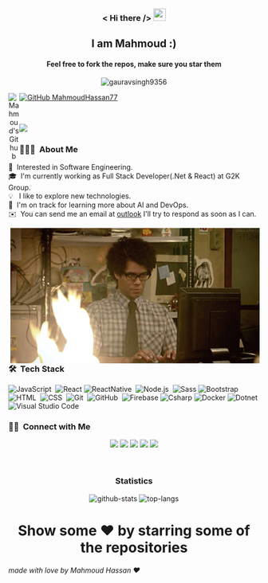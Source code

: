 <h3 align ="center" > <  Hi there /> <img src="https://media.giphy.com/media/hvRJCLFzcasrR4ia7z/giphy.gif" width="25px" height="25px"></h3>
  <h2 align ="center"> I am Mahmoud :) </h2>
  <h4 align ="center">Feel free to fork the repos, make sure you star them</h4>
  

<p align="center"> <img src="https://komarev.com/ghpvc/?username=MahmoudHassan77&label=Visitors&color=blue&style=plastic" alt="gauravsingh9356" /> </p>



<a align="center" href="https://github.com/MahmoudHassan77">
  <img align="left" alt="Mahmoud's Github" width="22px" src="https://cdn.jsdelivr.net/npm/simple-icons@v3/icons/github.svg" />
</a>


[![GitHub MahmoudHassan77](https://img.shields.io/github/followers/MahmoudHassan77?label=follow&style=social)](https://github.com/MahmoudHassan77)
<br/>


<br/>

![](https://github.com/halfrost/halfrost/blob/master/icons/header_.png)



### 👨🏻‍💻 &nbsp;About Me
🧐 &nbsp;Interested in Software Engineering.\
🎓 &nbsp;I'm currently working as Full Stack Developer(.Net & React) at G2K Group.\
💡  &nbsp; I like to explore new technologies.\
🌱 &nbsp;I'm on track for learning more about AI and DevOps.\
✉️ &nbsp;You can send me an email at [outlook](mahmoudhassan7764@outlook.com) I'll try to respond as soon as I can.


<img alt="Night Coding" src="https://github.com/MahmoudHassan77/MahmoudHassan77/blob/main/1yft.gif" align="right"/>

### 🛠 &nbsp;Tech Stack

![JavaScript](https://img.shields.io/badge/-JavaScript-05122A?style=flat&logo=javascript)&nbsp;
![React](https://img.shields.io/badge/-React-61DAFB?style=flat-square&logo=react&logoColor=ffffff)
![ReactNative](https://img.shields.io/badge/-ReactNative-05122A?style=flat&logo=react)&nbsp;
![Node.js](https://img.shields.io/badge/-Node.js-05122A?style=flat&logo=node.js)&nbsp;
![Sass](https://img.shields.io/badge/-Sass-%23CC6699?style=flat-square&logo=sass&logoColor=ffffff)
![Bootstrap](https://img.shields.io/badge/-Bootstrap-563D7C?style=flat-square&logo=Bootstrap)
![HTML](https://img.shields.io/badge/-HTML-05122A?style=flat&logo=HTML5)&nbsp;
![CSS](https://img.shields.io/badge/-CSS-05122A?style=flat&logo=CSS3&logoColor=1572B6)&nbsp;
![Git](https://img.shields.io/badge/-Git-05122A?style=flat&logo=git)&nbsp;
![GitHub](https://img.shields.io/badge/-GitHub-05122A?style=flat&logo=github)&nbsp;
![Firebase](https://img.shields.io/badge/-Firebase-FFCA28?style=flat-square&logo=firebase&logoColor=ffffff)
![Csharp](https://img.shields.io/badge/-Csharp-702963?style=flat-square&logo=csharp&logoColor=fff)
![Docker](https://img.shields.io/badge/-Docker-61DAFB?style=flat-square&logo=docker&logoColor=ffffff)
![Dotnet](https://img.shields.io/badge/-Dotnet-5c2992?style=flat-square&logo=dotnet&logoColor=fff)
![Visual Studio Code](https://img.shields.io/badge/-Visual%20Studio%20Code-05122A?style=flat&logo=visual-studio-code&logoColor=007ACC)&nbsp;

### 🤝🏻 &nbsp;Connect with Me


<p align="center">
<a href="https://www.linkedin.com/in/mahmoudhassan7764/"><img src="https://img.shields.io/badge/-linkedin-0077B5?style=flat&logo=Linkedin&logoColor=white"/></a>
<a href="mailto:mahmoudhassan7764@outlook.com"><img src="https://img.shields.io/badge/-Outlook-2096e1?style=flat&logo=Out-look&logoColor=white"/></a>
<a href="https://www.instagram.com/trezeguit7"><img src="https://img.shields.io/badge/-Instagram-e02c72?style=flat&logo=instagram&logoColor=white"/></a>
<a href="https://www.facebook.com/MahmoudHassan7764"><img src="https://img.shields.io/badge/-Facebook-1877F2?style=flat&logo=Facebook&logoColor=white"/></a>
<a href="https://twitter.com/trezeguit7"><img src="https://img.shields.io/badge/-Twitter-00acee?style=flat&logo=twitter&logoColor=white"/></a>
</p>



<br/>
<h3 align="center">Statistics</h3>
<p align="center">
  <img src="https://github-readme-stats.vercel.app/api?username=MahmoudHassan77&show_icons=true&show_icons=true&theme=radical" alt="github-stats" />
  <img src="https://github-readme-stats.vercel.app/api/top-langs/?username=MahmoudHassan77&layout=compact&show_icons=true&theme=radical" alt="top-langs" />
</p>
  
  <td> 

<div align='center'>
  <h1 align='center'> Show some ❤️ by starring some of the repositories</h1>
  </div>
  <h6>made with love by Mahmoud Hassan ❤️</h6>
